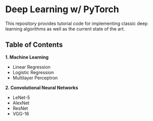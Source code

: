 # Deep Learning w/ PyTorch

This repository provides tutorial code for implementing classic deep learning algorithms as well as the current state of the art.
## Table of Contents

**1. Machine Learning**
- Linear Regression
- Logistic Regression
- Multilayer Perceptron

**2. Convolutional Neural Networks**
- LeNet-5
- AlexNet
- ResNet
- VGG-16

